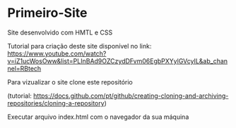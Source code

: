 # Primeiro-Site
Site desenvolvido com HMTL e CSS

Tutorial para criação deste site disponível no link: 
https://www.youtube.com/watch?v=iZ1ucWosOww&list=PLInBAd9OZCzydDFvm06EgbPXYylGVcyIL&ab_channel=RBtech

Para vizualizar o site clone este repositório 

(tutorial: https://docs.github.com/pt/github/creating-cloning-and-archiving-repositories/cloning-a-repository)

Executar arquivo index.html com o navegador da sua máquina


